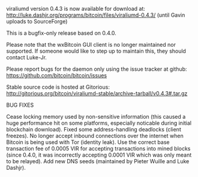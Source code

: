viraliumd version 0.4.3 is now available for download at:
http://luke.dashjr.org/programs/bitcoin/files/viraliumd-0.4.3/ (until Gavin uploads to SourceForge)

This is a bugfix-only release based on 0.4.0.

Please note that the wxBitcoin GUI client is no longer maintained nor supported. If someone would like to step up to maintain this, they should contact Luke-Jr.

Please report bugs for the daemon only using the issue tracker at github:
https://github.com/bitcoin/bitcoin/issues

Stable source code is hosted at Gitorious:
http://gitorious.org/bitcoin/viraliumd-stable/archive-tarball/v0.4.3#.tar.gz

BUG FIXES

Cease locking memory used by non-sensitive information (this caused a huge performance hit on some platforms, especially noticable during initial blockchain download).
Fixed some address-handling deadlocks (client freezes).
No longer accept inbound connections over the internet when Bitcoin is being used with Tor (identity leak).
Use the correct base transaction fee of 0.0005 VIR for accepting transactions into mined blocks (since 0.4.0, it was incorrectly accepting 0.0001 VIR which was only meant to be relayed).
Add new DNS seeds (maintained by Pieter Wuille and Luke Dashjr).

